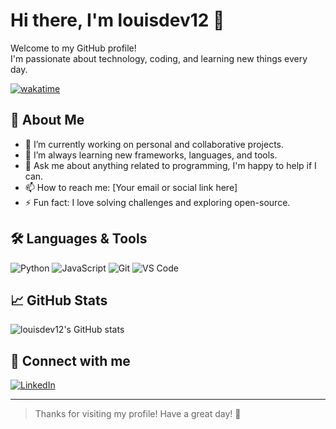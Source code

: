 
# Hi there, I'm louisdev12 👋

Welcome to my GitHub profile!  
I'm passionate about technology, coding, and learning new things every day.

[![wakatime](https://wakatime.com/badge/user/b61180ea-f4cd-4217-8504-1698cf13740b.svg)](https://wakatime.com/@b61180ea-f4cd-4217-8504-1698cf13740b)

## 🚀 About Me

- 🔭 I’m currently working on personal and collaborative projects.
- 🌱 I’m always learning new frameworks, languages, and tools.
- 💬 Ask me about anything related to programming, I'm happy to help if I can.
- 📫 How to reach me: [Your email or social link here]
- ⚡ Fun fact: I love solving challenges and exploring open-source.

## 🛠️ Languages & Tools

![Python](https://img.shields.io/badge/python-3670A0?style=for-the-badge&logo=python&logoColor=ffdd54)
![JavaScript](https://img.shields.io/badge/javascript-F7DF1E?style=for-the-badge&logo=javascript&logoColor=black)
![Git](https://img.shields.io/badge/git-F05032?style=for-the-badge&logo=git&logoColor=white)
![VS Code](https://img.shields.io/badge/VS%20Code-007ACC?style=for-the-badge&logo=visual-studio-code&logoColor=white)
<!-- Add more as you like -->

## 📈 GitHub Stats

![louisdev12's GitHub stats](https://github-readme-stats.vercel.app/api?username=louisdev12&show_icons=true&theme=radical)

## 🔗 Connect with me


[![LinkedIn](https://img.shields.io/badge/linkedin-blue?style=for-the-badge&logo=linkedin&logoColor=white)](https://www.linkedin.com/)
<!-- Add other social links as needed -->

---

> Thanks for visiting my profile! Have a great day! 🚀
